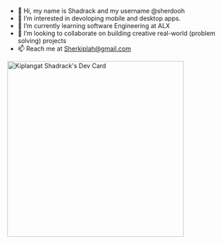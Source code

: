 - 👋 Hi, my name is Shadrack and my username @sherdooh
- 👀 I’m interested in devoloping mobile and desktop apps.
- 🌱 I’m currently learning software Engineering at ALX
- 💞️ I’m looking to collaborate on building creative real-world (problem solving) projects
- 📫 Reach me at Sherkiplah@gmail.com

<!---
sherdooh/sherdooh is a ✨ special ✨ repository because its `README.md` (this file) appears on your GitHub profile.
You can click the Preview link to take a look at your changes.
--->

<a href="https://app.daily.dev/kiplangatshadrack"><img src="https://api.daily.dev/devcards/1239fe3364d345b78a071bceed753994.png?r=94f" width="400" alt="Kiplangat Shadrack's Dev Card"/></a>
